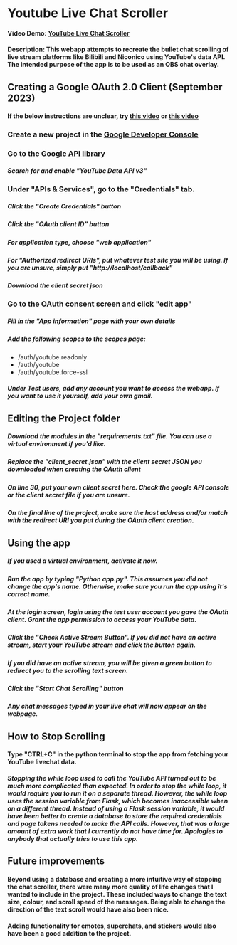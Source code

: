 # Youtube Live Chat Scroller
#### Video Demo:  [YouTube Live Chat Scroller](https://youtu.be/LVeqXZTBPCY)
#### Description: This webapp attempts to recreate the bullet chat scrolling of live stream platforms like Bilibili and Niconico using YouTube's data API. The intended purpose of the app is to be used as an OBS chat overlay. 

## Creating a Google OAuth 2.0 Client (September 2023)
#### If the below instructions are unclear, try [this video](https://www.youtube.com/watch?v=1XUu7-yIoUY&t=383s&pp=ygUReW91dHViZSBhcGkgb2F1dGg%3D) or [this video](https://www.youtube.com/watch?v=irhhMLKDBZ8&t=351s)
### **Create a new project in the [Google Developer Console](https://console.developers.google.com/project)**
### Go to the [Google API library](https://console.cloud.google.com/apis/library) 
##### Search for and enable "YouTube Data API v3" 
### Under "APIs & Services", go to the "Credentials" tab.
##### Click the "Create Credentials" button
##### Click the "OAuth client ID" button
##### For application type, choose "web application"
##### For "Authorized redirect URIs", put whatever test site you will be using. If you are unsure, simply put "http://localhost/callback"
***Download the client secret json***
### Go to the OAuth consent screen and click "edit app"
##### Fill in the "App information" page with your own details
##### Add the following scopes to the scopes page:
- /auth/youtube.readonly
- /auth/youtube
- /auth/youtube.force-ssl
##### Under Test users, add any account you want to access the webapp. If you want to use it yourself, add your own gmail.

## Editing the Project folder
#####  Download the modules in the "requirements.txt" file. You can use a virtual environment if you'd like.
#####  Replace the "client_secret.json" with the client secret JSON you downloaded when creating the OAuth client
#####  On line 30, put your own client secret here. Check the google API console or the client secret file if you are unsure.
##### ***On the final line of the project, make sure the host address and/or match with the redirect URI you put during the OAuth client creation.*** 


## Using the app
##### If you used a virtual environment, activate it now.
##### Run the app by typing "Python app.py". This assumes you did not change the app's name. Otherwise, make sure you run the app using it's correct name.
##### At the login screen, login using the test user account you gave the OAuth client. Grant the app permission to access your YouTube data.
##### Click the "Check Active Stream Button". If you did not have an active stream, start your YouTube stream and click the button again. 
##### If you did have an active stream, you will be given a green button to redirect you to the scrolling text screen. 
##### Click the "Start Chat Scrolling" button
##### Any chat messages typed in your live chat will now appear on the webpage. 

## How to Stop Scrolling
#### Type "CTRL+C" in the python terminal to stop the app from fetching your YouTube livechat data. 
##### Stopping the while loop used to call the YouTube API turned out to be much more complicated than expected. In order to stop the while loop, it would require you to run it on a separate thread. However, the while loop uses the session variable from Flask, which becomes inaccessible when on a different thread. Instead of using a Flask session variable, it would have been better to create a database to store the required credentials and page tokens needed to make the API calls. However, that was a large amount of extra work that I currently do not have time for. Apologies to anybody that actually tries to use this app. 

## Future improvements
#### Beyond using a database and creating a more intuitive way of stopping the chat scroller, there were many more quality of life changes that I wanted to include in the project. These included ways to change the text size, colour, and scroll speed of the messages. Being able to change the direction of the text scroll would have also been nice. 

#### Adding functionality for emotes, superchats, and stickers would also have been a good addition to the project. 
